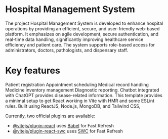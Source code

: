 # Hospital Management System
The project Hospital Management System is developed to enhance hospital operations by providing an efficient, secure, and user-friendly web-based platform. 
It emphasizes on agile development, secure authentication, and real-time data handling, significantly improving healthcare service efficiency and patient care.
The system supports role-based access for administrators, doctors, pathologists, and dispensary staff. 
# Key features 
Patient registration
Appointment scheduling
Medical record handling
Medicine inventory management
Diagnostic reporting. 
Chatbot integrated with ChatGPT provides disease-related information. 
This template provides a minimal setup to get React working in Vite with HMR and some ESLint rules.
Built using ReactJS, Node.js, MongoDB, and Tailwind CSS, 

Currently, two official plugins are available:

- [@vitejs/plugin-react](https://github.com/vitejs/vite-plugin-react/blob/main/packages/plugin-react/README.md) uses [Babel](https://babeljs.io/) for Fast Refresh
- [@vitejs/plugin-react-swc](https://github.com/vitejs/vite-plugin-react-swc) uses [SWC](https://swc.rs/) for Fast Refresh
